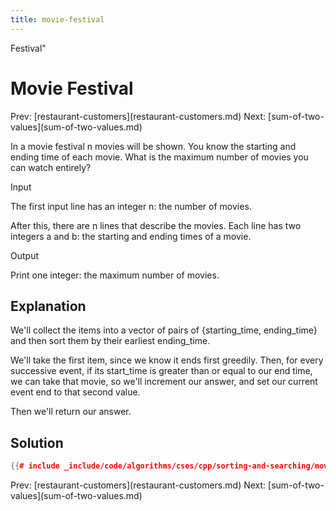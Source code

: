 ```yaml
---
title: movie-festival
---
```


Festival\"

# Movie Festival

Prev:
\[restaurant-customers](restaurant-customers.md)
Next: \[sum-of-two-values](sum-of-two-values.md)

In a movie festival n movies will be shown. You know the starting and
ending time of each movie. What is the maximum number of movies you can
watch entirely?

Input

The first input line has an integer n: the number of movies.

After this, there are n lines that describe the movies. Each line has
two integers a and b: the starting and ending times of a movie.

Output

Print one integer: the maximum number of movies.

## Explanation

We\'ll collect the items into a vector of pairs of {starting_time,
ending_time} and then sort them by their earliest ending_time.

We\'ll take the first item, since we know it ends first greedily. Then,
for every successive event, if its start_time is greater than or equal
to our end time, we can take that movie, so we\'ll increment our answer,
and set our current event end to that second value.

Then we\'ll return our answer.

## Solution

```cpp
{{# include _include/code/algorithms/cses/cpp/sorting-and-searching/movie-festival.cc }}
```

Prev:
\[restaurant-customers](restaurant-customers.md)
Next: \[sum-of-two-values](sum-of-two-values.md)
